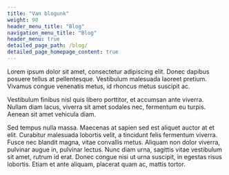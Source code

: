 ```yaml
---
title: "Van blogunk"
weight: 90
header_menu_title: "Blog"
navigation_menu_title: "Blog"
header_menu: true
detailed_page_path: /blog/
detailed_page_homepage_content: true
---
```

Lorem ipsum dolor sit amet, consectetur adipiscing elit. Donec dapibus posuere tellus at pellentesque. Vestibulum malesuada laoreet pretium. Vivamus congue venenatis metus, id rhoncus metus suscipit ac.

Vestibulum finibus nisl quis libero porttitor, et accumsan ante viverra. Nullam diam lacus, viverra sit amet sodales nec, fermentum eu turpis. Aenean sit amet vehicula diam.

Sed tempus nulla massa. Maecenas at sapien sed est aliquet auctor at et elit. Curabitur malesuada lobortis velit, a tincidunt felis fermentum viverra. Fusce nec blandit magna, vitae convallis metus. Aliquam non dolor viverra, pulvinar augue in, pulvinar lectus. Nunc diam urna, sagittis vitae vestibulum sit amet, rutrum id erat. Donec congue nisi ut urna suscipit, in egestas risus lobortis. Etiam et ante aliquam, placerat quam ac, mattis tortor.
